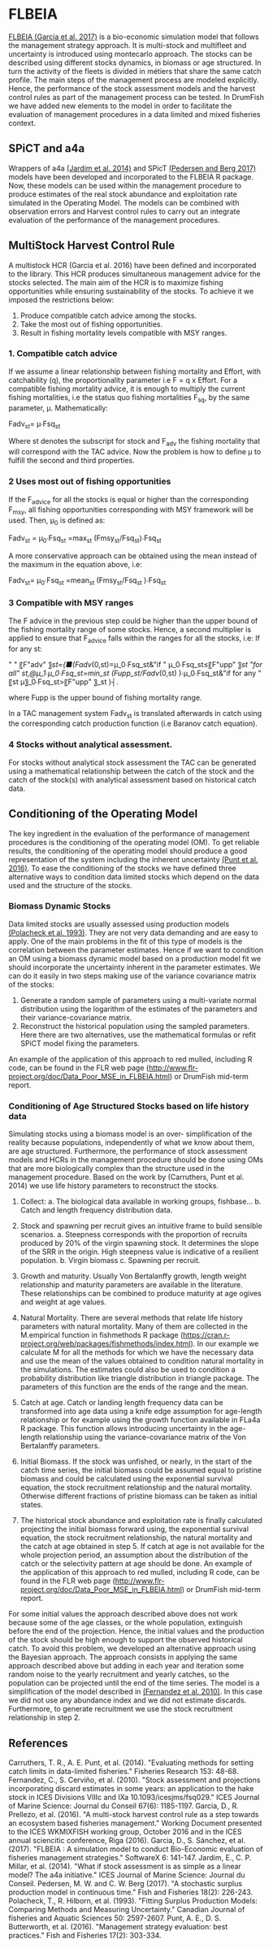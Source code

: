 # FLBEIA

[FLBEIA (Garcia et al. 2017)](http://www.sciencedirect.com/science/article/pii/S2352711017300171) is a bio-economic simulation model that follows the management strategy approach. It is multi-stock and multifleet and uncertainty is introduced using montecarlo approach. The stocks can be described using different stocks dynamics, in biomass or age structured. In turn the activity of the fleets is divided in métiers that share the same catch profile.  The main steps of the management process are modeled explicitly. Hence, the performance of the stock assessment models and the harvest control rules as part of the management process can be tested.
In DrumFish we have added new elements to the model in order to facilitate the evaluation of management procedures in a data limited and mixed fisheries context. 

## SPiCT and a4a
Wrappers of a4a [(Jardim et al. 2014)](https://academic.oup.com/icesjms/article/72/1/232/2804293) and SPicT [(Pedersen and Berg 2017)](http://onlinelibrary.wiley.com/doi/10.1111/faf.12174/abstract) models have been developed and incorporated to the FLBEIA R package.  Now, these models can be used within the management procedure to produce estimates of the real stock abundance and exploitation rate simulated in the Operating Model. The models can be combined with observation errors and Harvest control rules to carry out an integrate evaluation of the performance of the management procedures.

## MultiStock Harvest Control Rule
A multistock HCR (Garcia et al. 2016) have been defined and incorporated to the library. This HCR produces simultaneous management advice for the stocks selected. The main aim of the HCR is to maximize fishing opportunities while ensuring sustainability of the stocks. To achieve it we imposed the restrictions below:
1. Produce compatible catch advice among the stocks.
2. Take the most out of fishing opportunities.
3. Result in fishing mortality levels compatible with MSY ranges.

### 1. Compatible catch advice
If we assume a linear relationship between fishing mortality and Effort, with catchability (q), the proportionality parameter i.e F = q x Effort. For a compatible fishing mortality advice, it is enough to multiply the current fishing mortalities, i.e the status quo fishing mortalities F<sub>sq</sub>, by the same parameter, μ. Mathematically:

Fadv<sub>st</sub>= μ∙Fsq<sub>st</sub>

Where st denotes the subscript for stock and F<sub>adv</sub> the fishing mortality that will correspond with the TAC advice. Now the problem is how to define μ to fulfill the second and third properties.
	
### 2 Uses most out of fishing opportunities
If the F<sub>advice</sub> for all the stocks is equal or higher than the corresponding F<sub>msy</sub>, all fishing opportunities corresponding with MSY framework will be used. Then, μ<sub>0</sub> is defined as:

Fadv<sub>st</sub> = μ<sub>0</sub>∙Fsq<sub>st</sub> =max<sub>st</sub> (Fmsy<sub>st</sub>/Fsq<sub>st</sub>)∙Fsq<sub>st</sub>

A more conservative approach can be obtained using the mean instead of the maximum in the equation above, i.e:

Fadv<sub>st</sub>= μ<sub>0</sub>∙Fsq<sub>st</sub> =mean<sub>st</sub> (Fmsy<sub>st</sub>/Fsq<sub>st</sub> )∙Fsq<sub>st</sub>

### 3 Compatible with MSY ranges
The F advice in the previous step could be higher than the upper bound of the fishing mortality range of some stocks. Hence, a second multiplier is applied to ensure that F<sub>advice</sub> falls within the ranges for all the stocks, i.e:
If for any st:

" " 〖F"adv" 〗_st={■(Fadv_(0,st)=μ_0∙Fsq_st&"if    "  μ_0∙Fsq_st≤〖F"upp" 〗_st  "for all"  st,@μ_1∙μ_0∙Fsq_st=min_st (Fupp_st/Fadv_(0,st) )∙μ_0∙Fsq_st&"if for any "  〖st     μ〗_0∙Fsq_st>〖F"upp" 〗_st )┤.

where Fupp is the upper bound of fishing mortality range.

In a TAC management system  Fadv<sub>st</sub> is translated afterwards in catch using the corresponding catch production function (i.e Baranov catch equation). 

### 4 Stocks without analytical assessment.
For stocks without analytical stock assessment the TAC can be generated using a mathematical relationship between the catch of the stock and the catch of the stock(s) with analytical assessment based on historical catch data.  
  
## Conditioning of the Operating Model
The key ingredient in the evaluation of the performance of management procedures is the conditioning of the operating model (OM). To get reliable results, the conditioning of the operating model should produce a good representation of the system including the inherent uncertainty [(Punt et al. 2016)](http://onlinelibrary.wiley.com/doi/10.1111/faf.12104/abstract). To ease the conditioning of the stocks we have defined three alternative ways to condition data limited stocks which depend on the data used and the structure of the stocks.

### Biomass Dynamic Stocks
Data limited stocks are usually assessed using production models [(Polacheck et al. 1993)](http://www.nrcresearchpress.com/doi/abs/10.1139/f93-284). They are not very data demanding and are easy to apply. One of the main problems in the fit of this type of models is the correlation between the parameter estimates. Hence if we want to condition an OM using a biomass dynamic model based on a production model fit we should incorporate the uncertainty inherent in the parameter estimates. We can do it easily in two steps making use of the variance covariance matrix of the stocks: 

1. Generate a random sample of parameters using a multi-variate normal distribution using the logarithm of the estimates of the parameters and their variance-covariance matrix.
2. Reconstruct the historical population using the sampled parameters. Here there are two alternatives, use the mathematical formulas or refit SPiCT model fixing the parameters.

An example of the application of this approach to red mulled, including R code, can be found in the FLR web page (http://www.flr-project.org/doc/Data_Poor_MSE_in_FLBEIA.html) or DrumFish mid-term report.

### Conditioning of Age Structured Stocks based on life history data
Simulating stocks using a biomass model is an over- simplification of the reality because populations, independently of what we know about them, are age structured. Furthermore, the performance of stock assessment models and HCRs in the management procedure should be done using OMs that are more biologically complex than the structure used in the management procedure.  Based on the work by (Carruthers, Punt et al. 2014) we use life history parameters to reconstruct the stocks. 
1. Collect:
 a. The biological data available in working groups, fishbase…
 b. Catch and length frequency distribution data.

2. Stock  and spawning per recruit gives an intuitive frame to build sensible scenarios.
 a. Steepness corresponds with the proportion of recruits produced by 20% of the virgin spawning stock. It determines the slope of the SRR in the origin. High steepness value is indicative of a resilient population.
 b. Virgin biomass
 c. Spawning per recruit. 

3. Growth and maturity. Usually Von Bertalanffy growth, length weight relationship and maturity parameters are available in the literature. These relationships can be combined to produce maturity at age ogives and weight at age values.  

4. Natural Mortality. There are several methods that relate life history parameters with natural mortality. Many of them are collected in the M.empirical function in fishmethods R package (https://cran.r-project.org/web/packages/fishmethods/index.html). In our example we calculate M for all the methods for which we have the necessary data and use the mean of the values obtained to condition natural mortality in the simulations. The estimates could also be used to condition a probability distribution like triangle distribution in triangle package. The parameters of this function are the ends of the range and the mean.

5. Catch at age. Catch or landing length frequency data can be transformed into age data using a knife edge assumption for age-length relationship or for example using the growth function available in FLa4a R package. This function allows introducing uncertainty in the age-length relationship using the variance-covariance matrix of the Von Bertalanffy parameters.

6. Initial Biomass. If the stock was unfished, or nearly, in the start of the catch time series, the initial biomass could be assumed equal to pristine biomass and could be calculated using the exponential survival equation, the stock recruitment relationship and the natural mortality. Otherwise different fractions of pristine biomass can be taken as initial states. 

7. The historical stock abundance and exploitation rate is finally calculated projecting the initial biomass forward using, the exponential survival equation, the stock recruitment relationship, the natural mortality and the catch at age obtained in step 5. If catch at age is not available for the whole projection period, an assumption about the distribution of the catch or the selectivity pattern at age should be done.
An example of the application of this approach to red mulled, including R code, can be found in the FLR web page (http://www.flr-project.org/doc/Data_Poor_MSE_in_FLBEIA.html) or DrumFish mid-term report.

For some initial values the approach described above does not work because some of the age classes, or the whole population, extinguish before the end of the projection. Hence, the initial values and the production of the stock should be high enough to support the observed historical catch. To avoid this problem, we developed an alternative approach using the Bayesian approach. The approach consists in applying the same approach described above but adding in each year and iteration some random noise to the yearly recruitment and yearly catches, so the population can be projected until the end of the time series. The model is a simplification of the model described in [(Fernandez et al. 2010)](https://academic.oup.com/icesjms/article/67/6/1185/737306). In this case we did not use any abundance index and we did not estimate discards. Furthermore, to generate recruitment we use the stock recruitment relationship in step 2.

## References
Carruthers, T. R., A. E. Punt, et al. (2014). "Evaluating methods for setting catch limits in data-limited fisheries." Fisheries Research 153: 48-68.
Fernandez, C., S. Cerviño, et al. (2010). "Stock assessment and projections incorporating discard estimates in some years: an application to the hake stock in ICES Divisions VIIIc and IXa 
10.1093/icesjms/fsq029." ICES Journal of Marine Science: Journal du Conseil 67(6): 1185-1197.
Garcia, D., R. Prellezo, et al. (2016). "A multi-stock harvest control rule as a step towards an ecosystem based fisheries management." Working Document presented to the ICES WKMIXFISH working group, October 2016 and in the ICES annual sciencitic conference, Riga (2016).
Garcia, D., S. Sánchez, et al. (2017). "FLBEIA : A simulation model to conduct Bio-Economic evaluation of fisheries management strategies." SoftwareX 6: 141-147.
Jardim, E., C. P. Millar, et al. (2014). "What if stock assessment is as simple as a linear model? The a4a initiative." ICES Journal of Marine Science: Journal du Conseil.
Pedersen, M. W. and C. W. Berg (2017). "A stochastic surplus production model in continuous time." Fish and Fisheries 18(2): 226-243.
Polacheck, T., R. Hilborn, et al. (1993). "Fitting Surplus Production Models: Comparing Methods and Measuring Uncertainty." Canadian Journal of fisheries and Aquatic Sciences 50: 2597-2607.
Punt, A. E., D. S. Butterworth, et al. (2016). "Management strategy evaluation: best practices." Fish and Fisheries 17(2): 303-334.



